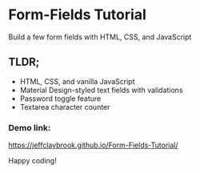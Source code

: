 # Form-Fields Tutorial
Build a few form fields with HTML, CSS, and JavaScript

## TLDR;
- HTML, CSS, and vanilla JavaScript
- Material Design-styled text fields with validations
- Password toggle feature
- Textarea character counter

### Demo link:
https://jeffclaybrook.github.io/Form-Fields-Tutorial/

Happy coding!
